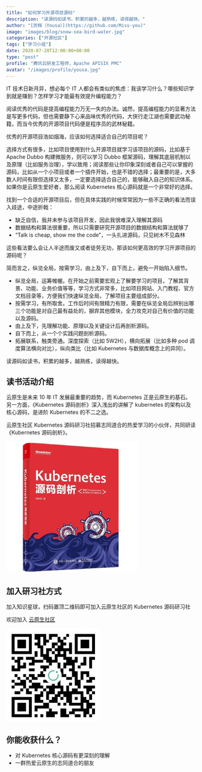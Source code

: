 ```yaml
---
title: "如何学习开源项目源码"
description: "读源码如读书，积累的越多，越熟练，读得越快。"
author: "[厉辉（Yousa）](https://github.com/Miss-you)"
image: "images/blog/snow-sea-bird-water.jpg"
categories: ["开源社区"]
tags: ["学习小组"]
date: 2020-07-20T12:00:00+08:00
type: "post"
profile: "腾讯云研发工程师，Apache APISIX PMC"
avatar: "/images/profile/yousa.jpg"
---
```


IT 技术日新月异，想必每个 IT 人都会有类似的焦虑：我该学习什么？哪些知识学到就是赚到？怎样学习才能最有效提升编程能力？

阅读优秀的代码是提高编程能力万无一失的办法。诚然，提高编程能力的显著方法是写更多代码，但也需要静下心来品味优秀的代码，大侠行走江湖也需要武功秘籍，而当今优秀的开源项目代码便是程序员的武林秘籍。

优秀的开源项目浩如烟海，应该如何选择适合自己的项目呢？

选择方式有很多，比如项目使用到什么开源项目就学习该项目的源码，比如基于 Apache Dubbo 构建微服务，则可以学习 Dubbo 框架源码，理解其底层机制以及原理（比如服务治理），学以致用；阅读那些让你印象深刻或者自己可以掌握的源码，比如从一个小项目或者一个插件开始，也是不错的选择；最重要的是，大多数人时间有限但选择又太多，一定要选择适合自己的，能够融入自己的知识体系。如果你是云原生爱好者，那么阅读 Kubernetes 核心源码就是一个非常好的选择。

找到一个合适的开源项目后，但在具体实践的时候常常因为一些不正确的看法而误入歧途，中途折戟：

- 缺乏自信，我并未参与该项目开发，因此我很难深入理解其源码
- 数据结构和算法很重要，所以只需要研究开源项目的数据结构和算法就够了
- “Talk is cheap, show me the code”，一头扎进源码，只见树木不见森林

这些看法要么会让人半途而废又或者徒劳无功，那该如何更高效的学习开源项目的源码呢？

简而言之，纵览全局，按需学习，由上及下，自下而上，避免一开始陷入细节。

- 纵览全局，运筹帷幄。在开始之前需要宏观上了解要学习的项目，了解其背景、功能、业务价值等等，学习方式非常多，比如项目网站、入门教程、官方文档目录等，方便我们快速纵览全局，了解项目主要组成部分。
- 按需学习，有所取舍。工作后时间有限精力有限，需要在纵览全局后辨别出哪三个功能是对自己最有益处的，摒弃其他模块，全力攻克对自己有价值的功能以及源码。
- 由上及下，先理解功能、原理以及关键设计后再剖析源码。
- 自下而上，从一个个实践问题剖析源码。
- 拓展联系，触类旁通。深度探索（比如 5W2H），横向拓展（比如多种 pod 调度算法横向对比），纵向类比（比如 Kubernetes 与数据库概念上的异同）。

读源码如读书，积累的越多，越熟练，读得越快。

## 读书活动介绍

云原生是未来 10 年 IT 发展最重要的趋势，而 Kubernetes 正是云原生的基石。另一方面，《Kubernetes 源码剖析》深入浅出的讲解了 kubernetes 的架构以及核心源码，是进阶 Kubernetes 的不二之选。

云原生社区 Kubernetes 源码研习社招募志同道合的热爱学习的小伙伴，共同研读《Kubernetes 源码剖析》。

![k8s](images/kubernetes-analysis.png)

## 加入研习社方式

加入知识星球，扫码置顶二维码即可加入云原生社区的 Kubernetes 源码研习社

欢迎加入 [云原生社区](https://t.zsxq.com/meIurBu)

![知识星球二维码](images/study-group.jpg)

## 你能收获什么？

- 对 Kubernetes 核心源码有更深刻的理解
- 一群热爱云原生的志同道合的朋友

